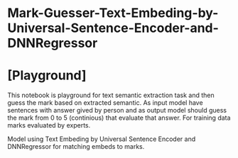 # Mark-Guesser-Text-Embeding-by-Universal-Sentence-Encoder-and-DNNRegressor

# [Playground]
This notebook is playground for text semantic extraction task and then guess the mark based on extracted semantic.
As input model have sentences with answer gived by person and as output model should guess the mark from 0 to 5 (continious) that evaluate that answer. For training data marks evaluated by experts.

Model using Text Embeding by Universal Sentence Encoder and DNNRegressor for matching embeds to marks.
